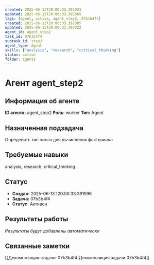 ```yaml
---
created: 2025-06-13T20:00:33.395033
updated: 2025-06-13T20:00:33.395069
tags: [agent, active, agent_step2, 07b3b4f4]
created: 2025-06-13T20:00:33.392005
updated: 2025-06-13T20:00:33.392022
agent_id: agent_step2
task_id: 07b3b4f4
subtask_id: step2
agent_type: Agent
skills: ["analysis", "research", "critical_thinking"]
status: active
folder: agents
---
```


# Агент agent_step2

## Информация об агенте

**ID агента:** agent_step2
**Роль:** worker
**Тип:** Agent

## Назначенная подзадача
Определить тип числа для вычисления факториала

## Требуемые навыки
analysis, research, critical_thinking

## Статус
- **Создан:** 2025-06-13T20:00:33.391996
- **Задача:** 07b3b4f4
- **Статус:** Активен

## Результаты работы
*Результаты будут добавлены автоматически*

## Связанные заметки

[[Декомпозиция-задачи-07b3b4f4|Декомпозиция задачи 07b3b4f4]]